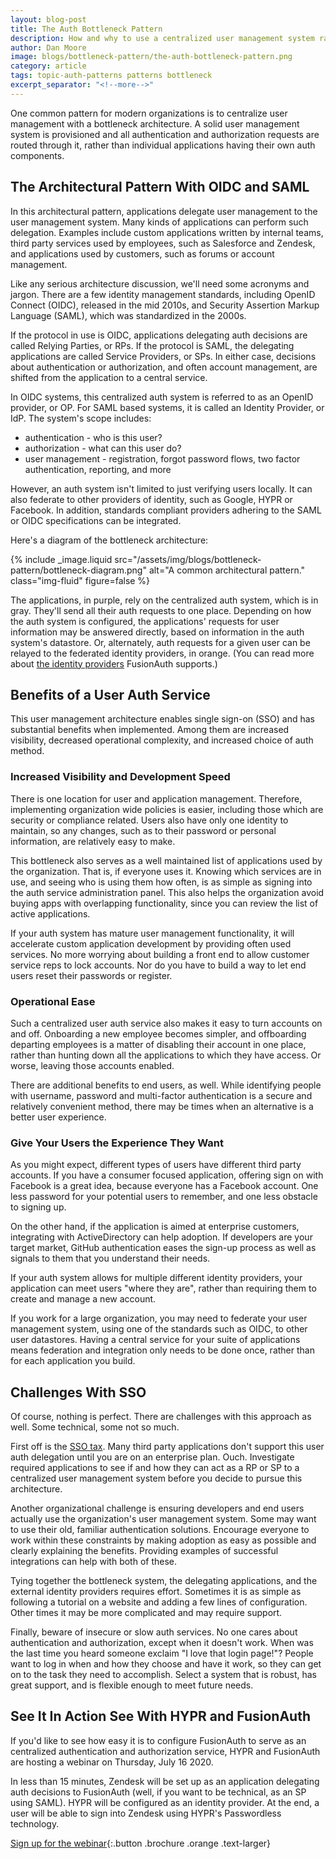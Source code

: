 ```yaml
---
layout: blog-post
title: The Auth Bottleneck Pattern 
description: How and why to use a centralized user management system rather than having individual applications use their own auth components.
author: Dan Moore
image: blogs/bottleneck-pattern/the-auth-bottleneck-pattern.png
category: article
tags: topic-auth-patterns patterns bottleneck
excerpt_separator: "<!--more-->"
---
```


One common pattern for modern organizations is to centralize user management with a bottleneck architecture. A solid user management system is provisioned and all authentication and authorization requests are routed through it, rather than individual applications having their own auth components. 

<!--more-->

## The Architectural Pattern With OIDC and SAML

In this architectural pattern, applications delegate user management to the user management system. Many kinds of applications can perform such delegation. Examples include custom applications written by internal teams, third party services used by employees, such as Salesforce and Zendesk, and applications used by customers, such as forums or account management. 

Like any serious architecture discussion, we'll need some acronyms and jargon. There are a few identity management standards, including OpenID Connect (OIDC), released in the mid 2010s, and Security Assertion Markup Language (SAML), which was standardized in the 2000s.

If the protocol in use is OIDC, applications delegating auth decisions are called Relying Parties, or RPs. If the protocol is SAML, the delegating applications are called Service Providers, or SPs. In either case, decisions about authentication or authorization, and often account management, are shifted from the application to a central service.

In OIDC systems, this centralized auth system is referred to as an OpenID provider, or OP. For SAML based systems, it is called an Identity Provider, or IdP. The system's scope includes:

* authentication - who is this user? 
* authorization - what can this user do?
* user management - registration, forgot password flows, two factor authentication, reporting, and more

However, an auth system isn't limited to just verifying users locally. It can also federate to other providers of identity, such as Google, HYPR or Facebook. In addition, standards compliant providers adhering to the SAML or OIDC specifications can be integrated.

Here's a diagram of the bottleneck architecture:

{% include _image.liquid src="/assets/img/blogs/bottleneck-pattern/bottleneck-diagram.png" alt="A common architectural pattern." class="img-fluid" figure=false %}

The applications, in purple, rely on the centralized auth system, which is in gray. They'll send all their auth requests to one place. Depending on how the auth system is configured, the applications' requests for user information may be answered directly, based on information in the auth system's datastore. Or, alternately, auth requests for a given user can be relayed to the federated identity providers, in orange. (You can read more about [the identity providers](/docs/v1/tech/identity-providers/) FusionAuth supports.)

## Benefits of a User Auth Service

This user management architecture enables single sign-on (SSO) and has substantial benefits when implemented. Among them are increased visibility, decreased operational complexity, and increased choice of auth method.

### Increased Visibility and Development Speed

There is one location for user and application management. Therefore, implementing organization wide policies is easier, including those which are security or compliance related. Users also have only one identity to maintain, so any changes, such as to their password or personal information, are relatively easy to make.

This bottleneck also serves as a well maintained list of applications used by the organization. That is, if everyone uses it. Knowing which services are in use, and seeing who is using them how often, is as simple as signing into the auth service administration panel. This also helps the organization avoid buying apps with overlapping functionality, since you can review the list of active applications. 

If your auth system has mature user management functionality, it will accelerate custom application development by providing often used services. No more worrying about building a front end to allow customer service reps to lock accounts. Nor do you have to build a way to let end users reset their passwords or register.

### Operational Ease

Such a centralized user auth service also makes it easy to turn accounts on and off. Onboarding a new employee becomes simpler, and offboarding departing employees is a matter of disabling their account in one place, rather than hunting down all the applications to which they have access. Or worse, leaving those accounts enabled.

There are additional benefits to end users, as well. While identifying people with username, password and multi-factor authentication is a secure and relatively convenient method, there may be times when an alternative is a better user experience.  


### Give Your Users the Experience They Want

As you might expect, different types of users have different third party accounts. If you have a consumer focused application, offering sign on with Facebook is a great idea, because everyone has a Facebook account. One less password for your potential users to remember, and one less obstacle to signing up. 

On the other hand, if the application is aimed at enterprise customers, integrating with ActiveDirectory can help adoption. If developers are your target market, GitHub authentication eases the sign-up process as well as signals to them that you understand their needs.

If your auth system allows for multiple different identity providers, your application can meet users "where they are", rather than requiring them to create and manage a new account. 

If you work for a large organization, you may need to federate your user management system, using one of the standards such as OIDC, to other user datastores. Having a central service for your suite of applications means federation and integration only needs to be done once, rather than for each application you build.

## Challenges With SSO

Of course, nothing is perfect. There are challenges with this approach as well. Some technical, some not so much. 

First off is the [SSO tax](https://sso.tax/). Many third party applications don't support this user auth delegation until you are on an enterprise plan. Ouch. Investigate required applications to see if and how they can act as a RP or SP to a centralized user management system before you decide to pursue this architecture. 

Another organizational challenge is ensuring developers and end users actually use the organization's user management system. Some may want to use their old, familiar authentication solutions. Encourage everyone to work within these constraints by making adoption as easy as possible and clearly explaining the benefits. Providing examples of successful integrations can help with both of these.

Tying together the bottleneck system, the delegating applications, and the external identity providers requires effort. Sometimes it is as simple as following a tutorial on a website and adding a few lines of configuration. Other times it may be more complicated and may require support.

Finally, beware of insecure or slow auth services. No one cares about authentication and authorization, except when it doesn't work. When was the last time you heard someone exclaim "I love that login page!"? People want to log in when and how they choose and have it work, so they can get on to the task they need to accomplish. Select a system that is robust, has great support, and is flexible enough to meet future needs.

## See It In Action See With HYPR and FusionAuth

If you'd like to see how easy it is to configure FusionAuth to serve as an centralized authentication and authorization service, HYPR and FusionAuth are hosting a webinar on Thursday, July 16 2020. 

In less than 15 minutes, Zendesk will be set up as an application delegating auth decisions to FusionAuth (well, if you want to be technical, as an SP using SAML). HYPR will be configured as an identity provider. At the end, a user will be able to sign into Zendesk using HYPR's Passwordless technology. 

[Sign up for the webinar](https://get.hypr.com/fusionauth-webcast){:.button .brochure .orange .text-larger}

